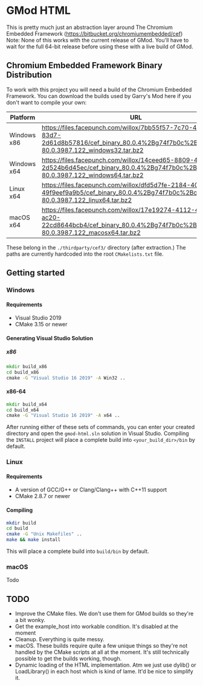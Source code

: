 # GMod HTML
This is pretty much just an abstraction layer around The Chromium Embedded Framework (https://bitbucket.org/chromiumembedded/cef)
Note: None of this works with the current release of GMod. You'll have to wait for the full 64-bit release before using these with a live build of GMod.

## Chromium Embedded Framework Binary Distribution
To work with this project you will need a build of the Chromium Embedded Framework. You can download the builds used by Garry's Mod here if you don't want to compile your own:

| Platform | URL |
| -------- | --- |
| Windows x86 | https://files.facepunch.com/willox/7bb55f57-7c70-4140-83d7-2d61d8b57816/cef_binary_80.0.4%2Bg74f7b0c%2Bchromium-80.0.3987.122_windows32.tar.bz2 |
| Windows x64 | https://files.facepunch.com/willox/14ceed65-8809-4fba-97a7-2d524b6d45ec/cef_binary_80.0.4%2Bg74f7b0c%2Bchromium-80.0.3987.122_windows64.tar.bz2 |
| Linux x64 | https://files.facepunch.com/willox/dfd5d7fe-2184-40a9-90b0-49f9eef9a9b5/cef_binary_80.0.4%2Bg74f7b0c%2Bchromium-80.0.3987.122_linux64.tar.bz2 |
| macOS x64 | https://files.facepunch.com/willox/17e19274-4112-4734-ac20-22cd8644bcb4/cef_binary_80.0.4%2Bg74f7b0c%2Bchromium-80.0.3987.122_macosx64.tar.bz2 |

These belong in the `./thirdparty/cef3/` directory (after extraction.) The paths are currently hardcoded into the root `CMakelists.txt` file.

## Getting started
### Windows
#### Requirements
- Visual Studio 2019
- CMake 3.15 or newer
#### Generating Visual Studio Solution
##### x86
```bat
mkdir build_x86
cd build_x86
cmake -G "Visual Studio 16 2019" -A Win32 ..
```
#### x86-64
```bat
mkdir build_x64
cd build_x64
cmake -G "Visual Studio 16 2019" -A x64 ..
```

After running either of these sets of commands, you can enter your created directory and open the `gmod-html.sln` solution in Visual Studio. Compiling the `INSTALL` project will place a complete build into `<your_build_dir>/bin` by default.

### Linux
#### Requirements
- A version of GCC/G++ or Clang/Clang++ with C++11 support
- CMake 2.8.7 or newer

#### Compiling
```sh
mkdir build
cd build
cmake -G "Unix Makefiles" ..
make && make install
```

This will place a complete build into `build/bin` by default.

### macOS
Todo

## TODO
- Improve the CMake files. We don't use them for GMod builds so they're a bit wonky.
- Get the example_host into workable condition. It's disabled at the moment
- Cleanup. Everything is quite messy.
- macOS. These builds require quite a few unique things so they're not handled by the CMake scripts at all at the moment. It's still technically possible to get the builds working, though.
- Dynamic loading of the HTML implementation. Atm we just use dylib() or LoadLibrary() in each host which is kind of lame. It'd be nice to simplify it.

